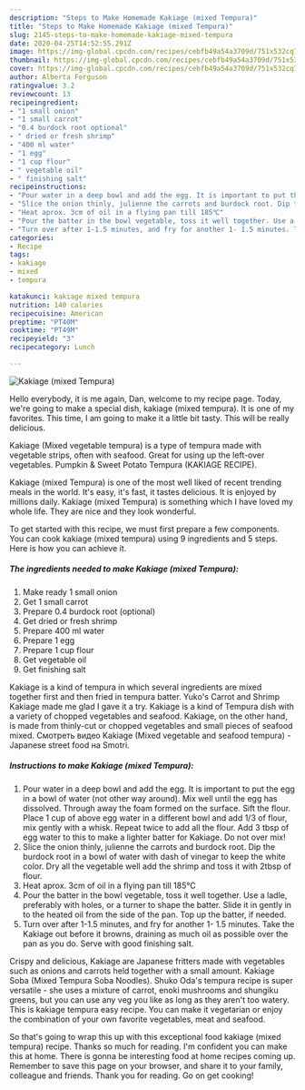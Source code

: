 ```yaml
---
description: "Steps to Make Homemade Kakiage (mixed Tempura)"
title: "Steps to Make Homemade Kakiage (mixed Tempura)"
slug: 2145-steps-to-make-homemade-kakiage-mixed-tempura
date: 2020-04-25T14:52:55.291Z
image: https://img-global.cpcdn.com/recipes/cebfb49a54a3709d/751x532cq70/kakiage-mixed-tempura-recipe-main-photo.jpg
thumbnail: https://img-global.cpcdn.com/recipes/cebfb49a54a3709d/751x532cq70/kakiage-mixed-tempura-recipe-main-photo.jpg
cover: https://img-global.cpcdn.com/recipes/cebfb49a54a3709d/751x532cq70/kakiage-mixed-tempura-recipe-main-photo.jpg
author: Alberta Ferguson
ratingvalue: 3.2
reviewcount: 13
recipeingredient:
- "1 small onion"
- "1 small carrot"
- "0.4 burdock root optional"
- " dried or fresh shrimp"
- "400 ml water"
- "1 egg"
- "1 cup flour"
- " vegetable oil"
- " finishing salt"
recipeinstructions:
- "Pour water in a deep bowl and add the egg. It is important to put the egg in a bowl of water (not other way around). Mix well until the egg has dissolved. Through away the foam formed on the surface. Sift the flour. Place 1 cup of above egg water in a different bowl and add 1/3 of flour, mix gently with a whisk. Repeat twice to add all the flour. Add 3 tbsp of egg water to this to make a lighter batter for Kakiage. Do not over mix!"
- "Slice the onion thinly, julienne the carrots and burdock root. Dip the burdock root in a bowl of water with dash of vinegar to keep the white color. Dry all the vegetable well add the shrimp and toss it with 2tbsp of flour."
- "Heat aprox. 3cm of oil in a flying pan till 185℃"
- "Pour the batter in the bowl vegetable, toss it well together. Use a ladle, preferably with holes, or a turner to shape the batter. Slide it in gently in to the heated oil from the side of the pan. Top up the batter, if needed."
- "Turn over after 1-1.5 minutes, and fry for another 1- 1.5 minutes. Take the Kakiage out before it browns, draining as much oil as possible over the pan as you do. Serve with good finishing salt."
categories:
- Recipe
tags:
- kakiage
- mixed
- tempura

katakunci: kakiage mixed tempura 
nutrition: 140 calories
recipecuisine: American
preptime: "PT40M"
cooktime: "PT49M"
recipeyield: "3"
recipecategory: Lunch

---
```



![Kakiage (mixed Tempura)](https://img-global.cpcdn.com/recipes/cebfb49a54a3709d/751x532cq70/kakiage-mixed-tempura-recipe-main-photo.jpg)

Hello everybody, it is me again, Dan, welcome to my recipe page. Today, we're going to make a special dish, kakiage (mixed tempura). It is one of my favorites. This time, I am going to make it a little bit tasty. This will be really delicious.

Kakiage (Mixed vegetable tempura) is a type of tempura made with vegetable strips, often with seafood. Great for using up the left-over vegetables. Pumpkin &amp; Sweet Potato Tempura (KAKIAGE RECIPE).

Kakiage (mixed Tempura) is one of the most well liked of recent trending meals in the world. It's easy, it's fast, it tastes delicious. It is enjoyed by millions daily. Kakiage (mixed Tempura) is something which I have loved my whole life. They are nice and they look wonderful.


To get started with this recipe, we must first prepare a few components. You can cook kakiage (mixed tempura) using 9 ingredients and 5 steps. Here is how you can achieve it.

<!--inarticleads1-->

##### The ingredients needed to make Kakiage (mixed Tempura):

1. Make ready 1 small onion
1. Get 1 small carrot
1. Prepare 0.4 burdock root (optional)
1. Get  dried or fresh shrimp
1. Prepare 400 ml water
1. Prepare 1 egg
1. Prepare 1 cup flour
1. Get  vegetable oil
1. Get  finishing salt


Kakiage is a kind of tempura in which several ingredients are mixed together first and then fried in tempura batter. Yuko&#39;s Carrot and Shrimp Kakiage made me glad I gave it a try. Kakiage is a kind of Tempura dish with a variety of chopped vegetables and seafood. Kakiage, on the other hand, is made from thinly-cut or chopped vegetables and small pieces of seafood mixed. Смотреть видео Kakiage (Mixed vegetable and seafood tempura) - Japanese street food на Smotri. 

<!--inarticleads2-->

##### Instructions to make Kakiage (mixed Tempura):

1. Pour water in a deep bowl and add the egg. It is important to put the egg in a bowl of water (not other way around). Mix well until the egg has dissolved. Through away the foam formed on the surface. Sift the flour. Place 1 cup of above egg water in a different bowl and add 1/3 of flour, mix gently with a whisk. Repeat twice to add all the flour. Add 3 tbsp of egg water to this to make a lighter batter for Kakiage. Do not over mix!
1. Slice the onion thinly, julienne the carrots and burdock root. Dip the burdock root in a bowl of water with dash of vinegar to keep the white color. Dry all the vegetable well add the shrimp and toss it with 2tbsp of flour.
1. Heat aprox. 3cm of oil in a flying pan till 185℃
1. Pour the batter in the bowl vegetable, toss it well together. Use a ladle, preferably with holes, or a turner to shape the batter. Slide it in gently in to the heated oil from the side of the pan. Top up the batter, if needed.
1. Turn over after 1-1.5 minutes, and fry for another 1- 1.5 minutes. Take the Kakiage out before it browns, draining as much oil as possible over the pan as you do. Serve with good finishing salt.


Crispy and delicious, Kakiage are Japanese fritters made with vegetables such as onions and carrots held together with a small amount. Kakiage Soba (Mixed Tempura Soba Noodles). Shuko Oda&#39;s tempura recipe is super versatile - she uses a mixture of carrot, enoki mushrooms and shungiku greens, but you can use any veg you like as long as they aren&#39;t too watery. This is kakiage tempura easy recipe. You can make it vegetarian or enjoy the combination of your own favorite vegetables, meat and seafood. 

So that's going to wrap this up with this exceptional food kakiage (mixed tempura) recipe. Thanks so much for reading. I'm confident you can make this at home. There is gonna be interesting food at home recipes coming up. Remember to save this page on your browser, and share it to your family, colleague and friends. Thank you for reading. Go on get cooking!
